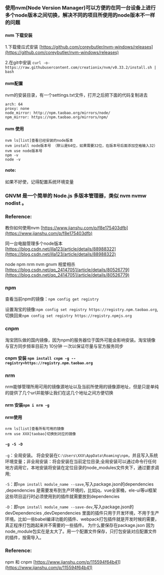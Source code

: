 ### 使用nvm(Node Version Manager)可以方便的在同一台设备上进行多个node版本之间切换，解决不同的项目所使用的node版本不一样的问题 

#### nvm 下载安装
  1.下载傻瓜式安装 [https://github.com/coreybutler/nvm-windows/releases](https://github.com/coreybutler/nvm-windows/releases)
  
  2.在git中安装 `curl -o- https://raw.githubusercontent.com/creationix/nvm/v0.33.2/install.sh | bash`
  

#### nvm配置
nvm的安装目录，有一个settings.txt文件，打开之后把下面的代码复制进去
```
arch: 64 
proxy: none 
node_mirror: http://npm.taobao.org/mirrors/node/ 
npm_mirror: https://npm.taobao.org/mirrors/npm/
```
#### nvm 使用
```
nvm ls[list]查看已经安装的node版本
nvm install node版本号 （默认是64位，如果需要32位，在版本号后面添加空格输入32）
nvm use node版本号
npm -v
node -v
```
#### note:
如果不好使，记得配置系统环境变量


### GNVM 是一个简单的 Node.js 多版本管理器，类似 nvm nvmw nodist 。

### Reference:

  教你如何使用nvm [https://www.jianshu.com/p/f8e175403dfb](https://www.jianshu.com/p/f8e175403dfb)

  同一台电脑管理多个node版本 [https://blog.csdn.net/illa123/article/details/88988322](https://blog.csdn.net/illa123/article/details/88988322)

  node npm nrm nvm gnvm 相爱相杀 [https://blog.csdn.net/qq_24147051/article/details/80526779](https://blog.csdn.net/qq_24147051/article/details/80526779)





### npm 
查看当前npm的镜像：`npm config get registry`

设置淘宝的镜像:`npm config set registry https://registry.npm.taobao.org`, 切换回来`npm config set registry https://registry.npmjs.org`

### cnpm 
淘宝团队做的国内镜像，因为npm的服务器位于国外可能会影响安装。淘宝镜像与官方同步频率目前为 10分钟 一次以保证尽量与官方服务同步
#### cnpm 安装 `npm install cnpm -g --registry=https://registry.npm.taobao.org`

### nrm
nrm能够管理所用可用的镜像源地址以及当前所使用的镜像源地址，但是只是单纯的提供了几个url并能够让我们在这几个地址之间方便切换
#### nrm 安装`npm i nrm -g`
#### nrm使用
```
nrm ls[list]查看所有可用的镜像
nrm use XXX[taobao]切换到对应的镜像
```


#### `-g -S -D`

`-g`：全局安装。 将会安装在`C:\Users\XXX\AppData\Roaming\npm`，并且写入系统环境变量；非全局安装：将会安装在当前定位目录;全局安装可以通过命令行任何地方调用它，本地安装将安装在定位目录的node_modules文件夹下，通过要求调用;

`-S`：即`npm install module_name --save`,写入package.json的dependencies ,dependencies 是需要发布到生产环境的，比如jq，vue全家桶，ele-ui等ui框架这些项目运行时必须使用到的插件就需要放到dependencies

`-D`：即`npm install module_name --save-dev`,写入package.json的devDependencies ,devDependencies 里面的插件只用于开发环境，不用于生产环境。比如一些babel编译功能的插件、webpack打包插件就是开发时候的需要，真正程序打包跑起来并不需要的一些插件。
为什么要保存在package.json 因为node_module包实在是太大了。用一个配置文件保存，只打包安装对应配置文件的插件，按需导入。

### Reference:
npm 和 cnpm [https://www.jianshu.com/p/115594f64b41](https://www.jianshu.com/p/115594f64b41)
